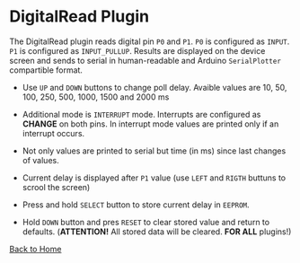# DigitalRead Plugin

The DigitalRead plugin reads digital pin `P0` and `P1`.
`P0` is configured as `INPUT`. `P1` is configured as `INPUT_PULLUP`.
Results are displayed on the device screen and sends to serial in human-readable and 
Arduino `SerialPlotter` compartible format.

* Use `UP` and `DOWN` buttons to change poll delay. 
  Avaible values are 10, 50, 100, 250, 500, 1000, 1500 and 2000 ms

* Additional mode is `INTERRUPT` mode. Interrupts are configured as **CHANGE** on both pins. 
  In interrupt mode values are printed only if an interrupt occurs.

* Not only values are printed to serial but time (in ms) since last changes of values.

* Current delay is displayed after `P1` value (use `LEFT` and `RIGTH` buttuns to scrool the screen)

* Press and hold `SELECT` button to store current delay in `EEPROM`.

* Hold `DOWN` button and pres `RESET` to clear stored value and return to defaults. 
  (**ATTENTION!** All stored data will be cleared. **FOR ALL** plugins!)

[Back to Home](/#supported-devices)

